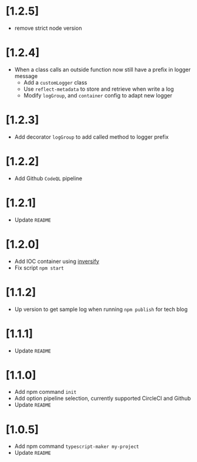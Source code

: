 # [1.2.5]

- remove strict node version

# [1.2.4]

- When a class calls an outside function now still have a prefix in logger message
  - Add a `customLogger` class
  - Use `reflect-metadata` to store and retrieve when write a log
  - Modify `logGroup`, and `container` config to adapt new logger

# [1.2.3]

- Add decorator `logGroup` to add called method to logger prefix

# [1.2.2]

- Add Github `CodeQL` pipeline

# [1.2.1]

- Update `README`

# [1.2.0]

- Add IOC container using [inversify](https://www.npmjs.com/package/inversify)
- Fix script `npm start`

# [1.1.2]

- Up version to get sample log when running `npm publish` for tech blog

# [1.1.1]

- Update `README`

# [1.1.0]

- Add npm command `init`
- Add option pipeline selection, currently supported CircleCI and Github
- Update `README`

# [1.0.5]

- Add npm command `typescript-maker my-project`
- Update `README`
